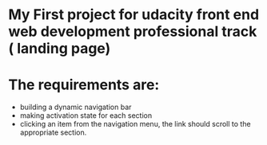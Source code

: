 # My First project for udacity front end web development professional track ( landing page)

# The requirements are:

- building a dynamic navigation bar
- making activation state for each section
- clicking an item from the navigation menu, the link should scroll to the appropriate section.
